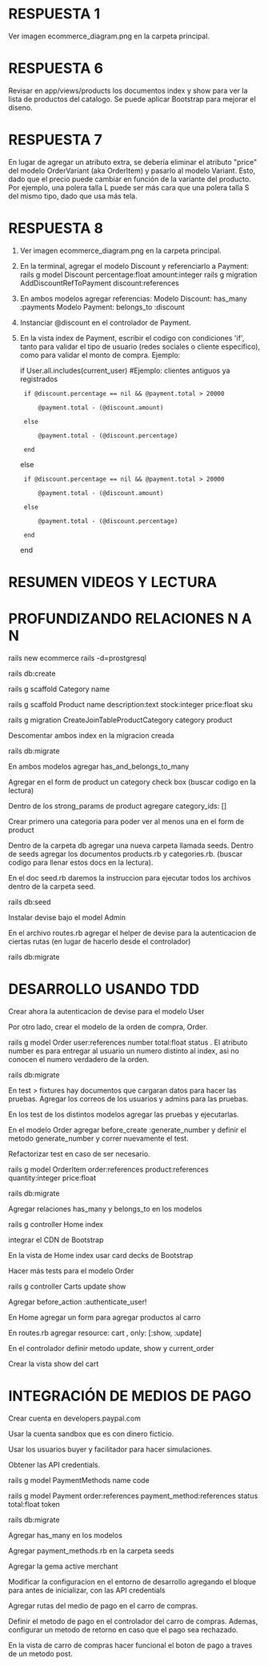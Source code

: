 
# RESPUESTA 1

Ver imagen ecommerce_diagram.png en la carpeta principal.

# RESPUESTA 6

Revisar en app/views/products los documentos index y show para ver la lista de productos del catalogo. Se puede aplicar Bootstrap para mejorar el diseno.

# RESPUESTA 7

En lugar de agregar un atributo extra, se debería eliminar el atributo "price" del modelo OrderVariant (aka OrderItem) y pasarlo al modelo Variant. Esto, dado que el precio puede cambiar en función de la variante del producto. Por ejemplo, una polera talla L puede ser más cara que una polera talla S del mismo tipo, dado que usa más tela.


# RESPUESTA 8

1. Ver imagen ecommerce_diagram.png en la carpeta principal.

2. En la terminal, agregar el modelo Discount y referenciarlo a Payment:
rails g model Discount percentage:float amount:integer
rails g migration AddDiscountRefToPayment discount:references

3. En ambos modelos agregar referencias:
Modelo Discount: has_many :payments
Modelo Payment: belongs_to :discount

4. Instanciar @discount en el controlador de Payment.

5. En la vista index de Payment, escribir el codigo con condiciones 'if', tanto para validar el tipo de usuario (redes sociales o cliente especifico), como para validar el monto de compra. Ejemplo:

    if User.all.includes(current_user)  #Ejemplo: clientes antiguos ya registrados

        if @discount.percentage == nil && @payment.total > 20000

            @payment.total - (@discount.amount)

        else

            @payment.total - (@discount.percentage)

        end

    else 

        if @discount.percentage == nil && @payment.total > 20000

            @payment.total - (@discount.amount)

        else

            @payment.total - (@discount.percentage)

        end
        
    end


# RESUMEN VIDEOS Y LECTURA

# PROFUNDIZANDO RELACIONES N A N

rails new ecommerce rails -d=prostgresql

rails db:create

rails g scaffold Category name

rails g scaffold Product name description:text stock:integer price:float sku

rails g migration CreateJoinTableProductCategory category product

Descomentar ambos index en la migracion creada

rails db:migrate

En ambos modelos agregar has_and_belongs_to_many

Agregar en el form de product un category check box (buscar codigo en la lectura)

Dentro de los strong_params de product agregare category_ids: []

Crear primero una categoria para poder ver al menos una en el form de product

Dentro de la carpeta db agregar una nueva carpeta llamada seeds. Dentro de seeds agregar los documentos products.rb y categories.rb. (buscar codigo para llenar estos docs en la lectura).

En el doc seed.rb daremos la instruccion para ejecutar todos los archivos dentro de la carpeta seed. 

rails db:seed

Instalar devise bajo el model Admin

En el archivo routes.rb agregar el helper de devise para la autenticacion de ciertas rutas (en lugar de hacerlo desde el controlador)

rails db:migrate

# DESARROLLO USANDO TDD

Crear ahora la autenticacion de devise para el modelo User

Por otro lado, crear el modelo de la orden de compra, Order.

rails g model Order user:references number total:float status . El atributo number es para entregar al usuario un numero distinto al index, asi no conocen el numero verdadero de la orden.

rails db:migrate

En test > fixtures hay documentos que cargaran datos para hacer las pruebas. Agregar los correos de los usuarios y admins para las pruebas.

En los test de los distintos modelos agregar las pruebas y ejecutarlas.

En el modelo Order agregar before_create :generate_number y definir el metodo generate_number y correr nuevamente el test.

Refactorizar test en caso de ser necesario.

rails g model OrderItem order:references product:references quantity:integer price:float 

rails db:migrate

Agregar relaciones has_many y belongs_to en los modelos

rails g controller Home index

integrar el CDN de Bootstrap

En la vista de Home index usar card decks de Bootstrap

Hacer más tests para el modelo Order

rails g controller Carts update show

Agregar before_action :authenticate_user!

En Home agregar un form para agregar productos al carro

En routes.rb agregar resource: cart , only: [:show, :update]

En el controlador definir metodo update, show y current_order

Crear la vista show del cart

# INTEGRACIÓN DE MEDIOS DE PAGO

Crear cuenta en developers.paypal.com

Usar la cuenta sandbox que es con dinero ficticio.

Usar los usuarios buyer y facilitador para hacer simulaciones.

Obtener las API credentials.

rails g model PaymentMethods name code

rails g model Payment order:references payment_method:references status total:float token

rails db:migrate

Agregar has_many en los modelos

Agregar payment_methods.rb en la carpeta seeds

Agregar la gema active merchant

Modificar la configuracion en el entorno de desarrollo agregando el bloque para antes de inicializar, con las API credentials

 Agregar rutas del medio de pago en el carro de compras. 
 
 Definir el metodo de pago en el controlador del carro de compras. Ademas, configurar un metodo de retorno en caso que el pago sea rechazado.

En la vista de carro de compras hacer funcional el boton de pago a traves de un metodo post.

